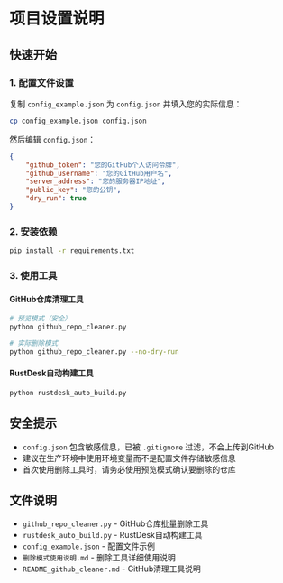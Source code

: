 # 项目设置说明

## 快速开始

### 1. 配置文件设置
复制 `config_example.json` 为 `config.json` 并填入您的实际信息：

```bash
cp config_example.json config.json
```

然后编辑 `config.json`：
```json
{
    "github_token": "您的GitHub个人访问令牌",
    "github_username": "您的GitHub用户名",
    "server_address": "您的服务器IP地址",
    "public_key": "您的公钥",
    "dry_run": true
}
```

### 2. 安装依赖
```bash
pip install -r requirements.txt
```

### 3. 使用工具

#### GitHub仓库清理工具
```bash
# 预览模式（安全）
python github_repo_cleaner.py

# 实际删除模式
python github_repo_cleaner.py --no-dry-run
```

#### RustDesk自动构建工具
```bash
python rustdesk_auto_build.py
```

## 安全提示

- `config.json` 包含敏感信息，已被 `.gitignore` 过滤，不会上传到GitHub
- 建议在生产环境中使用环境变量而不是配置文件存储敏感信息
- 首次使用删除工具时，请务必使用预览模式确认要删除的仓库

## 文件说明

- `github_repo_cleaner.py` - GitHub仓库批量删除工具
- `rustdesk_auto_build.py` - RustDesk自动构建工具
- `config_example.json` - 配置文件示例
- `删除模式使用说明.md` - 删除工具详细使用说明
- `README_github_cleaner.md` - GitHub清理工具说明